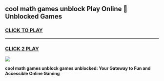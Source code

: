 
## cool math games unblock Play Online 👋 Unblocked Games
<h3>
<a href="https://news.freeplayer.one?title=cool_math_games_unblock&ref=17CMG">CLICK TO PLAY</a></h3>
<hr>

<h3>
<a href="https://news.freeplayer.one?title=cool_math_games_unblock&ref=17CMG">CLICK 2 PLAY</a>
  
</h3>

<a href="https://news.freeplayer.one?title=cool_math_games_unblock&ref=17CMG/"><img src="https://clearcache.store/games.png"></a>


**cool math games unblock games unblocked: Your Gateway to Fun and Accessible Online Gaming**
